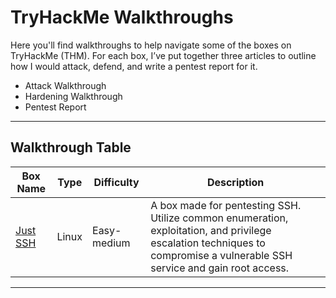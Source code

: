 # TryHackMe Walkthroughs

Here you'll find walkthroughs to help navigate some of the boxes on TryHackMe (THM). For each box, I’ve put together three articles to outline how I would attack, defend, and write a pentest report for it.  
  - Attack Walkthrough
  - Hardening Walkthrough
  - Pentest Report
  

---

## Walkthrough Table

| Box Name                   | Type    | Difficulty                | Description                                                                                                                                                                   |
|----------------------------|---------|---------------------------|-------------------------------------------------------------------------------------------------------------------------------------------------------------------------------|
| [Just SSH](Rooms/Just-SSH) | Linux   | Easy-medium               | A box made for pentesting SSH. Utilize common enumeration, exploitation, and privilege escalation techniques to compromise a vulnerable SSH service and gain root access.     | 
                                              
---

